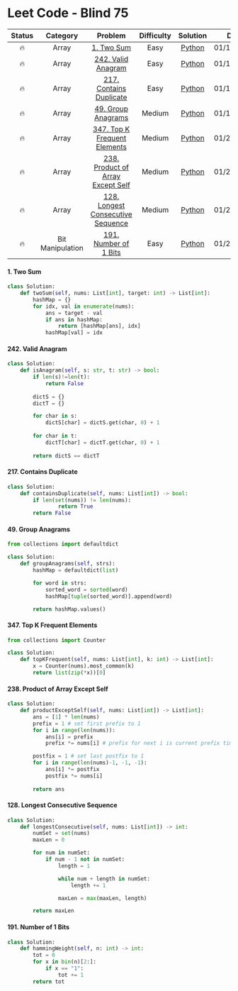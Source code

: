 # Leet Code - Blind 75

|Status|Category|Problem|Difficulty|Solution|Date|
|:-:|:-:|:-:|:-:|:-:|:-:|
|:fire:|Array|[1. Two Sum](https://leetcode.com/problems/two-sum/)|Easy|[Python](#1-two-sum)|01/18/2024|
|:fire:|Array|[242. Valid Anagram](https://leetcode.com/problems/valid-anagram/)|Easy|[Python](#242-valid-anagram)|01/18/2024|
|:fire:|Array|[217. Contains Duplicate](https://leetcode.com/problems/contains-duplicate/)|Easy|[Python](#217-contains-duplicate)|01/18/2024|
|:fire:|Array|[49. Group Anagrams](https://leetcode.com/problems/group-anagrams/)|Medium|[Python](#49-group-anagrams)|01/19/2024|
|:fire:|Array|[347. Top K Frequent Elements](https://leetcode.com/problems/top-k-frequent-elements/)|Medium|[Python](#347-top-k-frequent-elements)|01/21/2024|
|:fire:|Array|[238. Product of Array Except Self](https://leetcode.com/problems/product-of-array-except-self/)|Medium|[Python](#238-product-of-array-except-self)|01/24/2024|
|:fire:|Array|[128. Longest Consecutive Sequence](https://leetcode.com/problems/longest-consecutive-sequence/)|Medium|[Python](#128-longest-consecutive-sequence)|01/25/2024|
|:fire:|Bit Manipulation|[191. Number of 1 Bits](https://leetcode.com/problems/number-of-1-bits/)|Easy|[Python](#191-number-of-1-bits)|01/25/2024|


#### 1. Two Sum
```python
class Solution:
    def twoSum(self, nums: List[int], target: int) -> List[int]:
        hashMap = {}
        for idx, val in enumerate(nums):
            ans = target - val
            if ans in hashMap:
                return [hashMap[ans], idx]
            hashMap[val] = idx
```

#### 242. Valid Anagram
```python
class Solution:
    def isAnagram(self, s: str, t: str) -> bool:
        if len(s)!=len(t):
            return False
        
        dictS = {}
        dictT = {}

        for char in s:
            dictS[char] = dictS.get(char, 0) + 1
        
        for char in t:
            dictT[char] = dictT.get(char, 0) + 1
        
        return dictS == dictT
```

#### 217. Contains Duplicate
```python
class Solution:
    def containsDuplicate(self, nums: List[int]) -> bool:
        if len(set(nums)) != len(nums):
                return True
        return False
```

#### 49. Group Anagrams
```python
from collections import defaultdict

class Solution:
    def groupAnagrams(self, strs):
        hashMap = defaultdict(list)

        for word in strs:
            sorted_word = sorted(word)
            hashMap[tuple(sorted_word)].append(word)

        return hashMap.values()
```

#### 347. Top K Frequent Elements
```python
from collections import Counter

class Solution:
    def topKFrequent(self, nums: List[int], k: int) -> List[int]:
        x = Counter(nums).most_common(k)
        return list(zip(*x))[0]
```

#### 238. Product of Array Except Self
```python
class Solution:
    def productExceptSelf(self, nums: List[int]) -> List[int]:
        ans = [1] * len(nums)
        prefix = 1 # set first prefix to 1
        for i in range(len(nums)):
            ans[i] = prefix
            prefix *= nums[i] # prefix for next i is current prefix times current num

        postfix = 1 # set last postfix to 1
        for i in range(len(nums)-1, -1, -1):
            ans[i] *= postfix
            postfix *= nums[i]
        
        return ans
```

#### 128. Longest Consecutive Sequence
```python
class Solution:
    def longestConsecutive(self, nums: List[int]) -> int:
        numSet = set(nums)
        maxLen = 0

        for num in numSet:
            if num - 1 not in numSet:
                length = 1

                while num + length in numSet:
                    length += 1

                maxLen = max(maxLen, length)

        return maxLen
```

#### 191. Number of 1 Bits
```python
class Solution:
    def hammingWeight(self, n: int) -> int:
        tot = 0
        for x in bin(n)[2:]:
            if x == "1":
                tot += 1
        return tot
```
